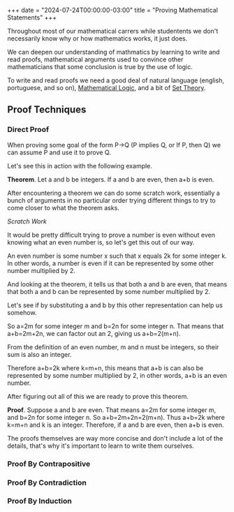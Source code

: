 +++
date = "2024-07-24T00:00:00-03:00"
title = "Proving Mathematical Statements"
+++

Throughout most of our mathematical carrers while studentents we don't necessarily know why or how mathematics works, it just does.

We can deepen our understanding of mathmatics by learning to write and read proofs, mathematical arguments used to convince other mathematicians that some conclusion is true by the use of logic.

To write and read proofs we need a good deal of natural language (english, portuguese, and so on), [Mathematical Logic](/wiki/logic), and a bit of [Set Theory](/wiki/sets).

## Proof Techniques

### Direct Proof

When proving some goal of the form P→Q (P implies Q, or If P, then Q) we can assume P and use it to prove Q.

Let's see this in action with the following example.

**Theorem**. Let a and b be integers. If a and b are even, then a+b is even.

After encountering a theorem we can do some scratch work, essentially a bunch of arguments in no particular order trying different things to try to come closer to what the theorem asks.

*Scratch Work*

It would be pretty difficult trying to prove a number is even without even knowing what an even number is, so let's get this out of our way.

An even number is some number x such that x equals 2k for some integer k. In other words, a number is even if it can be represented by some other number multiplied by 2.

And looking at the theorem, it tells us that both a and b are even, that means that both a and b can be represented by some number multiplied by 2.

Let's see if by substituting a and b by this other representation can help us somehow.

So a=2m for some integer m and b=2n for some integer n. That means that a+b=2m+2n, we can factor out an 2, giving us a+b=2(m+n).

From the definition of an even number, m and n must be integers, so their sum is also an integer.

Therefore a+b=2k where k=m+n, this means that a+b is can also be represented by some number multiplied by 2, in other words, a+b is an even number.

After figuring out all of this we are ready to prove this theorem.

**Proof**. Suppose a and b are even. That means a=2m for some integer m, and b=2n for some integer n. So a+b=2m+2n=2(m+n). Thus a+b=2k where k=m+n and k is an integer. Therefore, if a and b are even, then a+b is even.

The proofs themselves are way more concise and don't include a lot of the details, that's why it's important to learn to write them ourselves.

### Proof By Contrapositive

### Proof By Contradiction

### Proof By Induction
